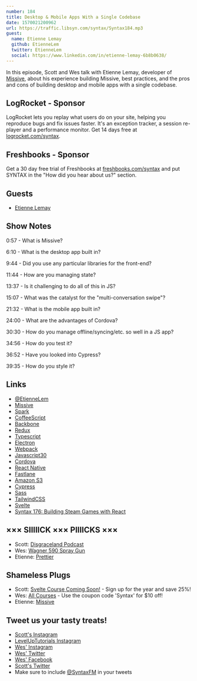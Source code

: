 ```yaml
---
number: 184
title: Desktop & Mobile Apps With a Single Codebase
date: 1570021200962
url: https://traffic.libsyn.com/syntax/Syntax184.mp3
guest:
  name: Etienne Lemay
  github: EtienneLem
  twitter: EtienneLem
  social: https://www.linkedin.com/in/etienne-lemay-6b8b0638/
---
```


In this episode, Scott and Wes talk with Etienne Lemay, developer of [Missive](https://missiveapp.com/), about his experience building Missive, best practices, and the pros and cons of building desktop and mobile apps with a single codebase.

## LogRocket - Sponsor
LogRocket lets you replay what users do on your site, helping you reproduce bugs and fix issues faster. It's an exception tracker, a session re-player and a performance monitor. Get 14 days free at [logrocket.com/syntax](https://logrocket.com/syntax).

## Freshbooks - Sponsor
Get a 30 day free trial of Freshbooks at [freshbooks.com/syntax](https://freshbooks.com/syntax) and put SYNTAX in the "How did you hear about us?" section.

## Guests

* [Etienne Lemay](https://twitter.com/EtienneLem)

## Show Notes

0:57 - What is Missive?

6:10 - What is the desktop app built in?

9:44 - Did you use any particular libraries for the front-end? 

11:44 - How are you managing state?

13:37 - Is it challenging to do all of this in JS?

15:07 - What was the catalyst for the "multi-conversation swipe"? 

21:32 - What is the mobile app built in?

24:00 - What are the advantages of Cordova?

30:30 - How do you manage offline/syncing/etc. so well in a JS app?

34:56 - How do you test it?

36:52 - Have you looked into Cypress?

39:35 - How do you style it?

## Links
* [@EtienneLem](https://twitter.com/etiennelem)
* [Missive](https://missiveapp.com/)
* [Spark](https://sparkmailapp.com/)
* [CoffeeScript](https://coffeescript.org/)
* [Backbone](https://backbonejs.org/)
* [Redux](https://redux.js.org/)
* [Typescript](https://www.typescriptlang.org/)
* [Electron](https://electronjs.org/)
* [Webpack](https://webpack.js.org/)
* [Javascript30](https://javascript30.com/)
* [Cordova](https://cordova.apache.org/)
* [React Native](https://facebook.github.io/react-native/)
* [Fastlane](https://fastlane.tools/)
* [Amazon S3](https://aws.amazon.com/s3/)
* [Cypress](https://www.cypress.io/)
* [Sass](https://sass-lang.com/)
* [TailwindCSS](https://tailwindcss.com/)
* [Svelte](https://svelte.dev/)
* [Syntax 176: Building Steam Games with React](https://syntax.fm/show/176/building-steam-games-with-react)

## ××× SIIIIICK ××× PIIIICKS ×××
* Scott: [Disgraceland Podcast](https://www.disgracelandpod.com/)
* Wes: [Wagner 590 Spray Gun](https://amzn.to/2l660M9)
* Etienne: [Prettier](https://prettier.io/) 

## Shameless Plugs
* Scott: [Svelte Course Coming Soon!](https://www.leveluptutorials.com/pro) - Sign up for the year and save 25%!
* Wes: [All Courses](https://wesbos.com/courses/) - Use the coupon code 'Syntax' for $10 off!
* Etienne: [Missive](https://missiveapp.com/)

## Tweet us your tasty treats!
* [Scott's Instagram](https://www.instagram.com/stolinski/)
* [LevelUpTutorials Instagram](https://www.instagram.com/LevelUpTutorials/)
* [Wes' Instagram](https://www.instagram.com/wesbos/)
* [Wes' Twitter](https://twitter.com/wesbos)
* [Wes' Facebook](https://www.facebook.com/wesbos.developer)
* [Scott's Twitter](https://twitter.com/stolinski)
* Make sure to include [@SyntaxFM](https://twitter.com/SyntaxFM) in your tweets
